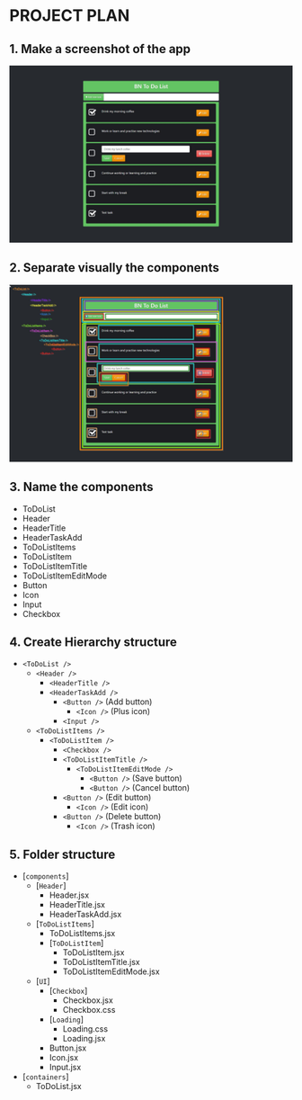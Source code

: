 # PROJECT PLAN

## 1. Make a screenshot of the app

![](screenshot.jpg)

## 2. Separate visually the components

![](components.jpg)

## 3. Name the components

- ToDoList
- Header
- HeaderTitle
- HeaderTaskAdd
- ToDoListItems
- ToDoListItem
- ToDoListItemTitle
- ToDoListItemEditMode
- Button
- Icon
- Input
- Checkbox

## 4. Create Hierarchy structure

- `<ToDoList />`
  - `<Header />`
    - `<HeaderTitle />`
    - `<HeaderTaskAdd />`
      - `<Button />` (Add button)
        - `<Icon />` (Plus icon)
      - `<Input />`
  - `<ToDoListItems />`
    - `<ToDoListItem />`
      - `<Checkbox />`
      - `<ToDoListItemTitle />`
        - `<ToDoListItemEditMode />`
          - `<Button />` (Save button)
          - `<Button />` (Cancel button)
      - `<Button />` (Edit button)
        - `<Icon />` (Edit icon)
      - `<Button />` (Delete button)
        - `<Icon />` (Trash icon)

## 5. Folder structure

- [`components`]
  - [`Header`]
    - Header.jsx
    - HeaderTitle.jsx
    - HeaderTaskAdd.jsx
  - [`ToDoListItems`]
    - ToDoListItems.jsx
    - [`ToDoListItem`]
      - ToDoListItem.jsx
      - ToDoListItemTitle.jsx
      - ToDoListItemEditMode.jsx
  - [`UI`]
    - [`Checkbox`]
      - Checkbox.jsx
      - Checkbox.css
    - [`Loading`]
      - Loading.css
      - Loading.jsx
    - Button.jsx
    - Icon.jsx
    - Input.jsx
- [`containers`]
  - ToDoList.jsx
